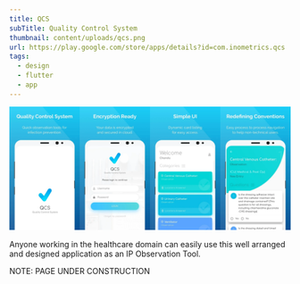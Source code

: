 ```yaml
---
title: QCS
subTitle: Quality Control System
thumbnail: content/uploads/qcs.png
url: https://play.google.com/store/apps/details?id=com.inometrics.qcs
tags:
  - design
  - flutter
  - app
---
```


![App Screens](content/uploads/qcs-intro.png)

Anyone working in the healthcare domain can easily use this well arranged and designed application as an IP Observation Tool.

NOTE: PAGE UNDER CONSTRUCTION
